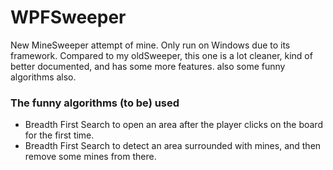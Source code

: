 # WPFSweeper
New MineSweeper attempt of mine.
Only run on Windows due to its framework.
Compared to my oldSweeper, this one is a lot cleaner, kind of better documented, and has some more features.
also some funny algorithms also.

### The funny algorithms (to be) used
* Breadth First Search to open an area after the player clicks on the board for the first time.
* Breadth First Search to detect an area surrounded with mines, and then remove some mines from there.
